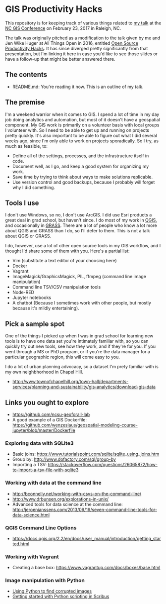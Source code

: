 # GIS Productivity Hacks

This repository is for keeping track of various things related to [my talk](https://event.crowdcompass.com/ncgis2017/activity/rqq4MnEiRT) at the [NC GIS Conference](http://www.ncgisconference.com/) on February 23, 2017 in Raleigh, NC.

The talk was originally pitched as a modification to the talk given by me and Jen Wike Huger at All Things Open in 2016, entitled [Open Source Productivity Hacks](https://github.com/jehb/productivity-hacks). It has since diverged pretty significantly from that presentation, but I'm linking it here in case you'd like to see those slides or have a follow-up that might be better answered there.

## The contents

* README.md: You're reading it now. This is an outline of my talk.

## The premise

I'm a weekend warrior when it comes to GIS. I spend a lot of time in my day job doing analytics and automation, but most of it doesn't have a geospatial component. My GIS work is primarily on a volunteer basis with local groups I volunteer with. So I need to be able to get up and running on projects pretty quickly. It's also important to be able to figure out what I did several weeks ago, since I'm only able to work on projects sporadically. So I try, as much as feasible, to:

* Define all of the settings, processes, and the infrastructure itself in code.
* Document well, as I go, and keep a good system for organizing my work.
* Save time by trying to think about ways to make solutions replicable.
* Use version control and good backups, because I probably will forget why I did something.

## Tools I use

I don't use Windows, so no, I don't use ArcGIS. I did use Esri products a great deal in grad school, but haven't since. I do most of my work in [QGIS](http://www.qgis.org/en/site/), and occasionally in [GRASS](https://grass.osgeo.org/). There are a lot of people who know a lot more about QGIS and GRASS than I do, so I'll defer to them. This is not a talk about QGIS or GRASS.

I do, however, use a lot of other open source tools in my GIS workflow, and I thought I'd share some of them with you. Here's a partial list:

* Vim (substitute a text editor of your choosing here)
* Docker
* Vagrant
* ImageMagick/GraphicsMagick, PIL, ffmpeg (command line image manipulation)
* Command line TSV/CSV manipulation tools
* Node-RED
* Jupyter notebooks
* A chatbot (Because I sometimes work with other people, but mostly because it's mildly entertaining).

## Pick a sample spot

One of the things I picked up when I was in grad school for learning new tools is to have one data set you're intimately familiar with, so you can quickly try out new tools, see how they work, and if they're for you. If you went through a MS or PhD program, or if you're the data manager for a particular geographic region, this will come easy to you.

I do a lot of urban planning advocacy, so a dataset I'm prety familiar with is my own neighbhorhood in Chapel Hill. 

* http://www.townofchapelhill.org/town-hall/departments-services/planning-and-sustainability/gis-analytics/download-gis-data

## Links you ought to explore

* https://github.com/ncsu-geoforall-lab
* A good example of a GIS Dockerfile: https://github.com/wenzeslaus/geospatial-modeling-course-jupyter/blob/master/Dockerfile

### Exploring data with SQLite3

* Basic joins: https://www.tutorialspoint.com/sqlite/sqlite_using_joins.htm
* Group by: http://www.dofactory.com/sql/group-by
* Importing a TSV: https://stackoverflow.com/questions/26065872/how-to-import-a-tsv-file-with-sqlite3

### Working with data at the command line

* http://bconnelly.net/working-with-csvs-on-the-command-line/
* http://www.drbunsen.org/explorations-in-unix/
* Advanced tools for data science at the command line: http://jeroenjanssens.com/2013/09/19/seven-command-line-tools-for-data-science.html

### QGIS Command Line Options

* https://docs.qgis.org/2.2/en/docs/user_manual/introduction/getting_started.html

### Working with Vagrant

* Creating a base box: https://www.vagrantup.com/docs/boxes/base.html

### Image manipulation with Python

* [Using Python to find corrupted images](https://opensource.com/article/17/2/python-tricks-artists)
* [Getting started with Python scripting in Scribus](https://opensource.com/life/16/10/python-scripting-scribus)
